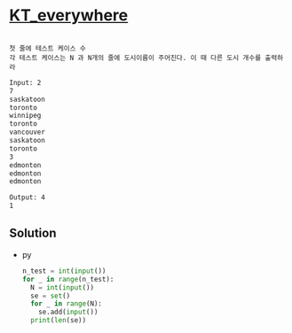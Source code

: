 # [KT_everywhere](https://open.kattis.com/problems/everywhere)

```en

```

```kr
첫 줄에 테스트 케이스 수
각 테스트 케이스는 N 과 N개의 줄에 도시이름이 주어진다. 이 때 다른 도시 개수를 출력하라
```

```txt
Input: 2
7
saskatoon
toronto
winnipeg
toronto
vancouver
saskatoon
toronto
3
edmonton
edmonton
edmonton

Output: 4
1
```

## Solution

* py

  ```py
  n_test = int(input())
  for _ in range(n_test):
    N = int(input())
    se = set()
    for _ in range(N):
      se.add(input())
    print(len(se))
  ```
